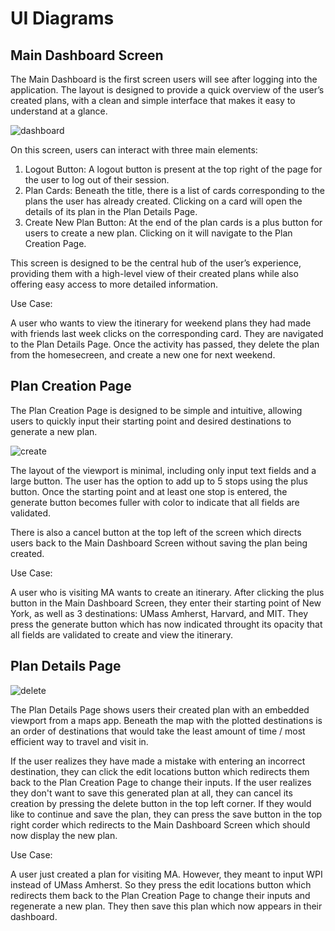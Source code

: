 # UI Diagrams

## Main Dashboard Screen

The Main Dashboard is the first screen users will see after logging into the application. The layout is designed to provide a quick overview of the user’s created plans, with a clean and simple interface that makes it easy to understand at a glance.

![dashboard](https://github.com/user-attachments/assets/99ec0e20-960d-4699-949d-aceb6ee4dd8e)

On this screen, users can interact with three main elements:

1. Logout Button: A logout button is present at the top right of the page for the user to log out of their session.
2. Plan Cards: Beneath the title, there is a list of cards corresponding to the plans the user has already created. Clicking on a card will open the details of its plan in the Plan Details Page.
3. Create New Plan Button: At the end of the plan cards is a plus button for users to create a new plan. Clicking on it will navigate to the Plan Creation Page.

This screen is designed to be the central hub of the user’s experience, providing them with a high-level view of their created plans while also offering easy access to more detailed information. 

Use Case: 

A user who wants to view the itinerary for weekend plans they had made with friends last week clicks on the corresponding card. They are navigated to the Plan Details Page. Once the activity has passed, they delete the plan from the homesecreen, and create a new one for next weekend.


## Plan Creation Page

The Plan Creation Page is designed to be simple and intuitive, allowing users to quickly input their starting point and desired destinations to generate a new plan.

![create](https://github.com/user-attachments/assets/5b4bf1b3-98fd-4731-8559-e88f894c828c)

The layout of the viewport is minimal, including only input text fields and a large button. The user has the option to add up to 5 stops using the plus button. Once the starting point and at least one stop is entered, the generate button becomes fuller with color to indicate that all fields are validated.

There is also a cancel button at the top left of the screen which directs users back to the Main Dashboard Screen without saving the plan being created.

Use Case: 

A user who is visiting MA wants to create an itinerary. After clicking the plus button in the Main Dashboard Screen, they enter their starting point of New York, as well as 3 destinations: UMass Amherst, Harvard, and MIT. They press the generate button which has now indicated throught its opacity that all fields are validated to create and view the itinerary.

## Plan Details Page

![delete](https://github.com/user-attachments/assets/ce40bf76-51b4-4e8f-a3b8-d13b4ba2eeca)

The Plan Details Page shows users their created plan with an embedded viewport from a maps app. Beneath the map with the plotted destinations is an order of destinations that would take the least amount of time / most efficient way to travel and visit in.

If the user realizes they have made a mistake with entering an incorrect destination, they can click the edit locations button which redirects them back to the Plan Creation Page to change their inputs. If the user realizes they don't want to save this generated plan at all, they can cancel its creation by pressing the delete button in the top left corner. If they would like to continue and save the plan, they can press the save button in the top right corder which redirects to the Main Dashboard Screen which should now display the new plan.

Use Case: 

A user just created a plan for visiting MA. However, they meant to input WPI instead of UMass Amherst. So they press the edit locations button which redirects them back to the Plan Creation Page to change their inputs and regenerate a new plan. They then save this plan which now appears in their dashboard.
